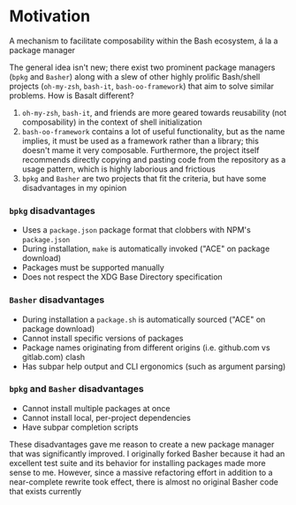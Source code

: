 # Motivation

A mechanism to facilitate composability within the Bash ecosystem, á la a package manager

The general idea isn't new; there exist two prominent package managers (`bpkg` and `Basher`) along with a slew of other highly prolific Bash/shell projects (`oh-my-zsh`, `bash-it`, `bash-oo-framework`) that aim to solve similar problems. How is Basalt different?

1. `oh-my-zsh`, `bash-it`, and friends are more geared towards reusability (not composability) in the context of shell initialization
2. `bash-oo-framework` contains a lot of useful functionality, but as the name implies, it must be used as a framework rather than a library; this doesn't mame it very composable. Furthermore, the project itself recommends directly copying and pasting code from the repository as a usage pattern, which is highly laborious and frictious
3. `bpkg` and `Basher` are two projects that fit the criteria, but have some disadvantages in my opinion

### `bpkg` disadvantages

- Uses a `package.json` package format that clobbers with NPM's `package.json`
- During installation, `make` is automatically invoked ("ACE" on package download)
- Packages must be supported manually
- Does not respect the XDG Base Directory specification

### `Basher` disadvantages

- During installation a `package.sh` is automatically sourced ("ACE" on package download)
- Cannot install specific versions of packages
- Package names originating from different origins (i.e. github.com vs gitlab.com) clash
- Has subpar help output and CLI ergonomics (such as argument parsing)

### `bpkg` and `Basher` disadvantages

- Cannot install multiple packages at once
- Cannot install local, per-project dependencies
- Have subpar completion scripts

These disadvantages gave me reason to create a new package manager that was significantly improved. I originally forked Basher because it had an excellent test suite and its behavior for installing packages made more sense to me. However, since a massive refactoring effort in addition to a near-complete rewrite took effect, there is almost no original Basher code that exists currently
